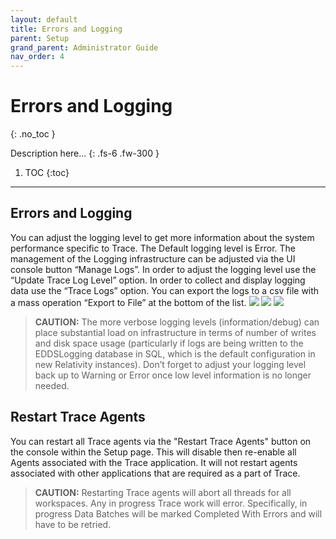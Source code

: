 ```yaml
---
layout: default
title: Errors and Logging
parent: Setup
grand_parent: Administrator Guide
nav_order: 4
---
```


# Errors and Logging
{: .no_toc }


Description here...
{: .fs-6 .fw-300 }

1. TOC
{:toc}

---

Errors and Logging
------------------

You can adjust the logging level to get more information about the system performance specific to Trace. The Default logging level is Error. The management of the Logging infrastructure can be adjusted via the UI console button “Manage Logs”. In order to adjust the logging level use the “Update Trace Log Level” option. In order to collect and display logging data use the “Trace Logs” option. You can export the logs to a csv file with a mass operation “Export to File” at the bottom of the list.
![](media/8373e739309804e21560cad5d48100e8.png)
![](media/9c4b600add345fd8c2200544796ac735.png)
![](media/187cb16f17210c7e4105f4df34955731.png)

> **CAUTION:** The more verbose logging levels (information/debug) can place substantial load on infrastructure in terms of number of writes and disk space usage (particularly if logs are being written to the EDDSLogging database in SQL, which is the default configuration in new Relativity instances). Don’t forget to adjust your logging level back up to Warning or Error once low level information is no longer needed.


## Restart Trace Agents

You can restart all Trace agents via the "Restart Trace Agents" button on the console within the Setup page. This will disable then re-enable all Agents associated with the Trace application. It will not restart agents associated with other applications that are required as a part of Trace.

> **CAUTION:** Restarting Trace agents will abort all threads for all workspaces. Any in progress Trace work will error. Specifically, in progress Data Batches will be marked Completed With Errors and will have to be retried. 
